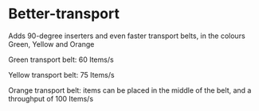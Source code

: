 # Better-transport
Adds 90-degree inserters and even faster transport belts, in the colours Green, Yellow and Orange

Green transport belt: 60 Items/s

Yellow transport belt: 75 Items/s

Orange transport belt: items can be placed in the middle of the belt, and a throughput of 100 Items/s
